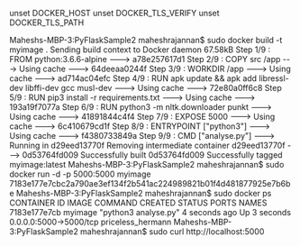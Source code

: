 unset DOCKER_HOST
unset DOCKER_TLS_VERIFY
unset DOCKER_TLS_PATH

Maheshs-MBP-3:PyFlaskSample2 maheshrajannan$ sudo docker build -t myimage .
Sending build context to Docker daemon  67.58kB
Step 1/9 : FROM python:3.6.6-alpine
 ---> a78e257617d1
Step 2/9 : COPY src /app
 ---> Using cache
 ---> 64deeaa0244f
Step 3/9 : WORKDIR /app
 ---> Using cache
 ---> ad714ac04efc
Step 4/9 : RUN apk update && apk add libressl-dev libffi-dev gcc musl-dev
 ---> Using cache
 ---> 72e80a0ff6c8
Step 5/9 : RUN pip3 install -r requirements.txt
 ---> Using cache
 ---> 193a19f7077a
Step 6/9 : RUN python3 -m nltk.downloader punkt
 ---> Using cache
 ---> 41891844c4f4
Step 7/9 : EXPOSE 5000
 ---> Using cache
 ---> 6c410679cd1f
Step 8/9 : ENTRYPOINT ["python3"]
 ---> Using cache
 ---> f4380733849a
Step 9/9 : CMD ["analyse.py"]
 ---> Running in d29eed13770f
Removing intermediate container d29eed13770f
 ---> 0d53764fd009
Successfully built 0d53764fd009
Successfully tagged myimage:latest
Maheshs-MBP-3:PyFlaskSample2 maheshrajannan$ sudo docker run -d -p 5000:5000 myimage
7183e177e7cbc2a790ae3ef134f2b541ac224989821b01f4d481877925e7b6be
Maheshs-MBP-3:PyFlaskSample2 maheshrajannan$ sudo docker ps
CONTAINER ID        IMAGE               COMMAND                CREATED             STATUS              PORTS                    NAMES
7183e177e7cb        myimage             "python3 analyse.py"   4 seconds ago       Up 3 seconds        0.0.0.0:5000->5000/tcp   priceless_hermann
Maheshs-MBP-3:PyFlaskSample2 maheshrajannan$ sudo curl http://localhost:5000
